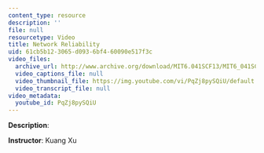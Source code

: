 ```yaml
---
content_type: resource
description: ''
file: null
resourcetype: Video
title: Network Reliability
uid: 61cb5b12-3065-d093-6bf4-60090e517f3c
video_files:
  archive_url: http://www.archive.org/download/MIT6.041SCF13/MIT6_041SCF13_No_9_Ch1_NetworkReliability_300k.mp4
  video_captions_file: null
  video_thumbnail_file: https://img.youtube.com/vi/PqZj8pySQiU/default.jpg
  video_transcript_file: null
video_metadata:
  youtube_id: PqZj8pySQiU
---
```


**Description**:

**Instructor**: Kuang Xu